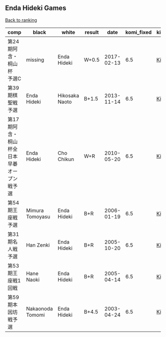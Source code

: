 ## Enda Hideki Games

[Back to ranking](index.md)




| **comp** | **black** | **white** | **result** | **date** | **komi_fixed** | **kifu** | 
| --- | --- | --- | --- | --- | --- | --- |
| 第24期阿含・桐山杯　予選C | missing | Enda Hideki | W+0.5 | 2017-02-13 | 6.5 | [Kifu](https://kifudepot.net/kifucontents.php?id=eqskNdXBdfAJe8jEXU54fw%3D%3D) | 
| 第39期棋聖戦予選 | Enda Hideki | Hikosaka Naoto | B+1.5 | 2013-11-14 | 6.5 | [Kifu](https://kifudepot.net/kifucontents.php?id=dxynnYdRmloqwphYxANKOA%3D%3D) | 
| 第17期阿含・桐山杯全日本早碁オープン戦予選 | Enda Hideki | Cho Chikun | W+R | 2010-05-20 | 6.5 | [Kifu](https://kifudepot.net/kifucontents.php?id=1rxV6oF4giJ55VrPldW%2BLw%3D%3D) | 
| 第54期王座戦予選 | Mimura Tomoyasu | Enda Hideki | B+R | 2006-01-19 | 6.5 | [Kifu](https://kifudepot.net/kifucontents.php?id=rS24gcqlTOsv4CZSIxmerA%3D%3D) | 
| 第31期名人戦予選 | Han Zenki | Enda Hideki | B+R | 2005-10-20 | 6.5 | [Kifu](https://kifudepot.net/kifucontents.php?id=RGwe5OC5gL%2BJsw%2FHnkAxlQ%3D%3D) | 
| 第53期王座戦1回戦 | Hane Naoki | Enda Hideki | B+R | 2005-04-14 | 6.5 | [Kifu](https://kifudepot.net/kifucontents.php?id=5krcOuPHfFWm4sk6sxYxPA%3D%3D) | 
| 第59期本因坊戦予選 | Nakaonoda Tomomi | Enda Hideki | B+4.5 | 2003-04-24 | 6.5 | [Kifu](https://kifudepot.net/kifucontents.php?id=HknXpKqk73rD3%2BkScbnBsg%3D%3D) |




